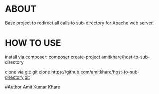 # ABOUT
Base project to redirect all calls to sub-directory for Apache web server.

# HOW TO USE
install via composer:
	composer create-project amitkhare/host-to-sub-directory

clone via git:
	git clone https://github.com/amitkhare/host-to-sub-directory.git

#Author
Amit Kumar Khare